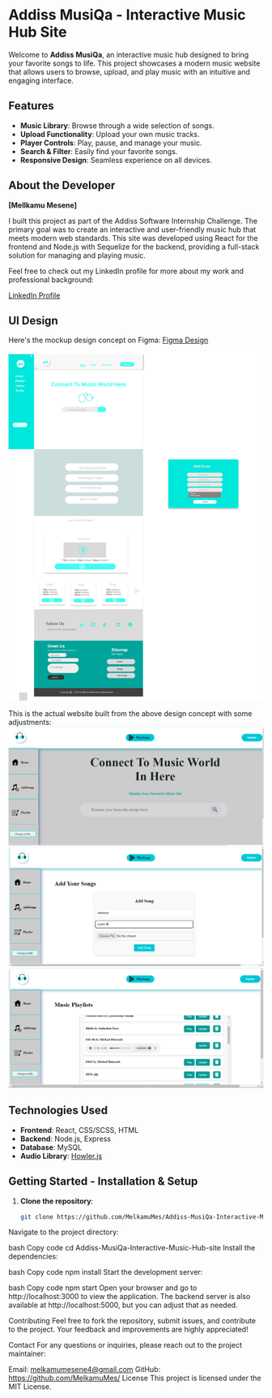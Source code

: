 # Addiss MusiQa - Interactive Music Hub Site

Welcome to **Addiss MusiQa**, an interactive music hub designed to bring your favorite songs to life. This project showcases a modern music website that allows users to browse, upload, and play music with an intuitive and engaging interface.

## Features

- **Music Library**: Browse through a wide selection of songs.
- **Upload Functionality**: Upload your own music tracks.
- **Player Controls**: Play, pause, and manage your music.
- **Search & Filter**: Easily find your favorite songs.
- **Responsive Design**: Seamless experience on all devices.

## About the Developer 

**[Mellkamu Mesene]**

I built this project as part of the Addiss Software Internship Challenge. The primary goal was to create an interactive and user-friendly music hub that meets modern web standards. This site was developed using React for the frontend and Node.js with Sequelize for the backend, providing a full-stack solution for managing and playing music.

Feel free to check out my LinkedIn profile for more about my work and professional background:

[LinkedIn Profile](https://www.linkedin.com/in/melkamu-mesene-4a0780264)

## UI Design

Here's the mockup design concept on Figma: [Figma Design](https://www.figma.com/design/Hz3bu6jbOGyY7o4IYHnbnv/DailyTimeSchedule?node-id=0-1&t=BBMtNyTwaJmEO9rF-1)

![UI Design Figma](https://github.com/MelkamuMes/Addiss-MusiQa-Interactive-Music-Hub-site/blob/main/client/src/Components/img/Frame%201%20(2).png)

This is the actual website built from the above design concept with some adjustments:
![HomePage](https://github.com/MelkamuMes/Addiss-MusiQa-Interactive-Music-Hub-site/blob/main/client/src/Components/img/MusicHomePage.png)
![Add Songs](https://github.com/MelkamuMes/Addiss-MusiQa-Interactive-Music-Hub-site/blob/main/client/src/Components/img/AddSongPage.png)
![Playlist](https://github.com/MelkamuMes/Addiss-MusiQa-Interactive-Music-Hub-site/blob/main/client/src/Components/img/PlaylistPage.png)

## Technologies Used

- **Frontend**: React, CSS/SCSS, HTML
- **Backend**: Node.js, Express
- **Database**: MySQL
- **Audio Library**: [Howler.js](https://howlerjs.com/)

## Getting Started - Installation & Setup

1. **Clone the repository**:
   ```bash
   git clone https://github.com/MelkamuMes/Addiss-MusiQa-Interactive-Music-Hub-site.git
Navigate to the project directory:

bash
Copy code
cd Addiss-MusiQa-Interactive-Music-Hub-site
Install the dependencies:

bash
Copy code
npm install
Start the development server:

bash
Copy code
npm start
Open your browser and go to http://localhost:3000 to view the application. The backend server is also available at http://localhost:5000, but you can adjust that as needed.

Contributing
Feel free to fork the repository, submit issues, and contribute to the project. Your feedback and improvements are highly appreciated!

Contact
For any questions or inquiries, please reach out to the project maintainer:

Email: melkamumesene4@gmail.com
GitHub: https://github.com/MelkamuMes/
License
This project is licensed under the MIT License.







